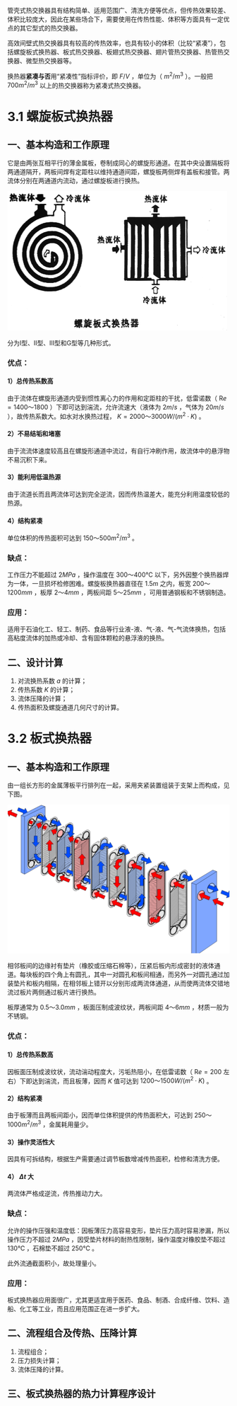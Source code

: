 管壳式热交换器具有结构简单、适用范围广、清洗方便等优点，但传热效果较差、体积比较庞大，因此在某些场合下，需要使用在传热性能、体积等方面具有一定优点的其它型式的热交换器。

高效间壁式热交换器具有较高的传热效率，也具有较小的体积（比较“紧凑”），包括螺旋板式换热器、板式热交换器、板翅式热交换器、翅片管热交换器、热管热交换器、微型热交换器等。

换热器**紧凑与否**用“紧凑性”指标评价，即 $F/V$ ，单位为（ $m^2/m^3$ ）。一般把 $700m^2/m^3$ 以上的热交换器称为紧凑式热交换器。

# 3.1 螺旋板式换热器

## 一、基本构造和工作原理

它是由两张互相平行的薄金属板，卷制成同心的螺旋形通道。在其中央设置隔板将两通道隔开，两板间焊有定距柱以维持通道间距，螺旋板两侧焊有盖板和接管。两流体分别在两通道内流动，通过螺旋板进行换热。

<img src="3.%E9%AB%98%E6%95%88%E9%97%B4%E5%A3%81%E5%BC%8F%E7%83%AD%E4%BA%A4%E6%8D%A2%E5%99%A8.assets/image-20230427160946992.png" alt="image-20230427160946992" style="zoom:50%;" />

分为I型、II型、III型和G型等几种形式。

### 优点：

#### 1）总传热系数高

由于流体在螺旋形通道内受到惯性离心力的作用和定距柱的干扰，低雷诺数（ $\mathrm Re=1400～1800$ ）下即可达到湍流，允许流速大（液体为 $2m/s$ ，气体为 $20m/s$ ），故传热系数大。如水对水换热过程， $K=2000～3000W/(m^2·K)$ 。

#### 2）不易结垢和堵塞

由于流流体速度较高且在螺旋形通道中流过，有自行冲刷作用，故流体中的悬浮物不易沉积下来。

#### 3）能利用低温热源

由于流道长而且两流体可达到完全逆流，因而传热温差大，能充分利用温度较低的热源。

#### 4）结构紧凑

单位体积的传热面积可达到 $150～500m^2/m^3$ 。

### 缺点：

工作压力不能超过 $2MPa$ ，操作温度在 $300～400℃$ 以下，另外因整个换热器焊为一体，一旦损坏检修困难。螺旋板换热器直径在 $1.5m$ 之内，板宽 $200～1200mm$ ，板厚 $2～4mm$ ，两板间距 $5～25mm$ ，可用普通钢板和不锈钢制造。

### 应用：

适用于石油化工、轻工、制药、食品等行业液-液、气-液、气-气流体换热，包括高粘度流体的加热或冷却、含有固体颗粒的悬浮液的换热。

## 二、设计计算

1. 对流换热系数 $a$ 的计算；
2. 传热系数 $K$ 的计算；
3. 流体压降的计算；
4. 传热面积及螺旋通道几何尺寸的计算。

# 3.2 板式换热器

## 一、基本构造和工作原理

由一组长方形的金属薄板平行排列在一起，采用夹紧装置组装于支架上而构成，见下图。

<img src="3.%E9%AB%98%E6%95%88%E9%97%B4%E5%A3%81%E5%BC%8F%E7%83%AD%E4%BA%A4%E6%8D%A2%E5%99%A8.assets/image-20230427161903758.png" alt="image-20230427161903758" style="zoom:50%;" />

相邻板间的边缘衬有垫片（橡胶或压缩石棉等），压紧后板内形成密封的液体通道。每块板的四个角上有圆孔，其中一对圆孔和板间相通，而另外一对圆孔通过加装垫片和板内相隔，在相邻板上错开以分别形成两流体通道，从而使两流体交错地流过板片两侧通过板片进行换热。

板厚通常为 $0.5～3.0mm$ ，板面压制成波纹状，两板间距 $4～6mm$ ，材质一般为不锈钢。

### 优点：

#### 1）总传热系数高

因板面压制成波纹状，流动湍动程度大，污垢热阻小，在低雷诺数（ $\mathrm Re=200$ 左右）下即达到湍流，而且板薄，因而 $K$ 值可达到 $1200～1500W/(m^2·K)$ 。

#### 2）结构紧凑

由于板薄而且两板间距小，因而单位体积提供的传热面积大，可达到 $250～1000m^2/m^3$ ，金属耗用量少。

#### 3）操作灵活性大

因具有可拆结构，根据生产需要通过调节板数增减传热面积，检修和清洗方便。

#### 4） $\Delta t$ 大

两流体严格成逆流，传热推动力大。

### 缺点：

允许的操作压强和温度低：因板薄压力高容易变形，垫片压力高时容易渗漏，所以操作压力不超过 $2MPa$ ，因受垫片材料的耐热性限制，操作温度对橡胶垫不超过 $130℃$ ，石棉垫不超过 $250℃$ 。

此外流通截面积小，故处理量小。

### 应用：

板式换热器应用面很广，尤其更适宜用于医药、食品、制酒、合成纤维、饮料、造船、化工等工业，而且应用范围正在进一步扩大。

## 二、流程组合及传热、压降计算

1. 流程组合；
2. 压力损失计算；
3. 流体压降的计算。

## 三、板式换热器的热力计算程序设计